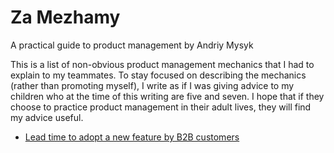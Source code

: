 # Za Mezhamy
A practical guide to product management by Andriy Mysyk

This is a list of non-obvious product management mechanics that I had to explain to my teammates. To stay focused on describing the mechanics (rather than promoting myself), I write as if I was giving advice to my children who at the time of this writing are five and seven. I hope that if they choose to practice product management in their adult lives, they will find my advice useful.

- [Lead time to adopt a new feature by B2B customers](/lead_time.md)
